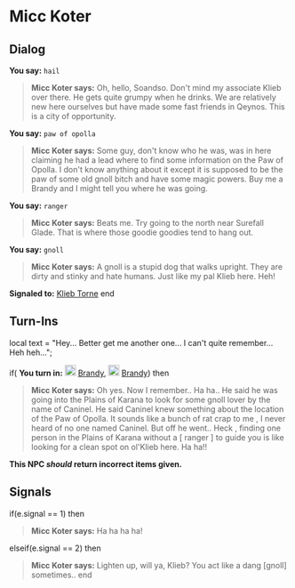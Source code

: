# Micc Koter


## Dialog

**You say:** `hail`



>**Micc Koter says:** Oh, hello, Soandso.  Don't mind my associate Klieb over there.  He gets quite grumpy when he drinks.  We are relatively new here ourselves but have made some fast friends in Qeynos.  This is a city of opportunity.

**You say:** `paw of opolla`



>**Micc Koter says:** Some guy, don't know who he was, was in here claiming he had a lead where to find some information on the Paw of Opolla. I don't know anything about it except it is supposed to be the paw of some old gnoll bitch and have some magic powers. Buy me a Brandy and I might tell you where he was going.

**You say:** `ranger`



>**Micc Koter says:** Beats me. Try going to the north near Surefall Glade. That is where those goodie goodies tend to hang out.

**You say:** `gnoll`



>**Micc Koter says:** A gnoll is a stupid dog that walks upright. They are dirty and stinky and hate humans. Just like my pal Klieb here. Heh!


**Signaled to:**  [Klieb Torne](/npc/1071)
end



## Turn-Ins



local text = "Hey...  Better get me another one... I can't quite remember...  Heh heh...";




if( **You turn in:** <img style="background:url(/static/icons/blank_slot.gif);width:20px;height:20px;" src="/static/icons/item_826.png" alt="" /> <a
                                href="/item/13034" data-url="13034" class="tooltip-link link">Brandy</a>, <img style="background:url(/static/icons/blank_slot.gif);width:20px;height:20px;" src="/static/icons/item_826.png" alt="" /> <a
                                href="/item/13034" data-url="13034" class="tooltip-link link">Brandy</a>) then


>**Micc Koter says:** Oh yes. Now I remember.. Ha ha.. He said he was going into the Plains of Karana to look for some gnoll lover by the name of Caninel. He said Caninel knew something about the location of the Paw of Opolla. It sounds like a bunch of rat crap to me , I never heard of no one named Caninel. But off he went.. Heck , finding one person in the Plains of Karana without a [ ranger ] to guide you is like looking for a clean spot on ol'Klieb here. Ha ha!!

**This NPC *should* return incorrect items given.**





## Signals

if(e.signal == 1) then


>**Micc Koter says:** Ha ha ha ha!

elseif(e.signal == 2) then


>**Micc Koter says:** Lighten up, will ya, Klieb? You act like a dang [gnoll] sometimes..
end
